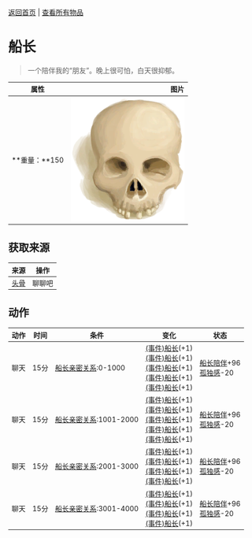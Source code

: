 [返回首页](index.md)   |  [查看所有物品](object.md)
# 船长  
> 一个陪伴我的“朋友”。晚上很可怕，白天很抑郁。  
  
  属性  |   图片   
 ----  |  ----:   
 **重量：**150  |  ![](Sprite/Skull.png)   
  
## 获取来源  
来源  |  操作  
----  |  ----  
[头骨](Skull.md)  |  聊聊吧  
## 动作  
动作  |  时间  |  条件  |  变化  |  状态  
----  |  ----  |  ----  |  ----  |  ----  
聊天  |  15分  |  [船长亲密关系](CaptainPropinquity.md):0-1000  |  [(事件)船长](Event_Captain0a.md)(+1)<br>[(事件)船长](Event_Captain0b.md)(+1)<br>[(事件)船长](Event_Captain0c.md)(+1)<br>[(事件)船长](Event_Captain0d.md)(+1)<br>[(事件)船长](Event_Captain0e.md)(+1)  |  [船长陪伴](CaptainCompany.md)+96<br>[孤独感](Loneliness.md)-20  
聊天  |  15分  |  [船长亲密关系](CaptainPropinquity.md):1001-2000  |  [(事件)船长](Event_Captain1a.md)(+1)<br>[(事件)船长](Event_Captain1b.md)(+1)<br>[(事件)船长](Event_Captain1c.md)(+1)<br>[(事件)船长](Event_Captain1d.md)(+1)<br>[(事件)船长](Event_Captain1e.md)(+1)  |  [船长陪伴](CaptainCompany.md)+96<br>[孤独感](Loneliness.md)-20  
聊天  |  15分  |  [船长亲密关系](CaptainPropinquity.md):2001-3000  |  [(事件)船长](Event_Captain2a.md)(+1)<br>[(事件)船长](Event_Captain2b.md)(+1)<br>[(事件)船长](Event_Captain2c.md)(+1)<br>[(事件)船长](Event_Captain2d.md)(+1)  |  [船长陪伴](CaptainCompany.md)+96<br>[孤独感](Loneliness.md)-20  
聊天  |  15分  |  [船长亲密关系](CaptainPropinquity.md):3001-4000  |  [(事件)船长](Event_Captain3a.md)(+1)<br>[(事件)船长](Event_Captain3b.md)(+1)<br>[(事件)船长](Event_Captain3c.md)(+1)<br>[(事件)船长](Event_Captain3d.md)(+1)  |  [船长陪伴](CaptainCompany.md)+96<br>[孤独感](Loneliness.md)-20  

